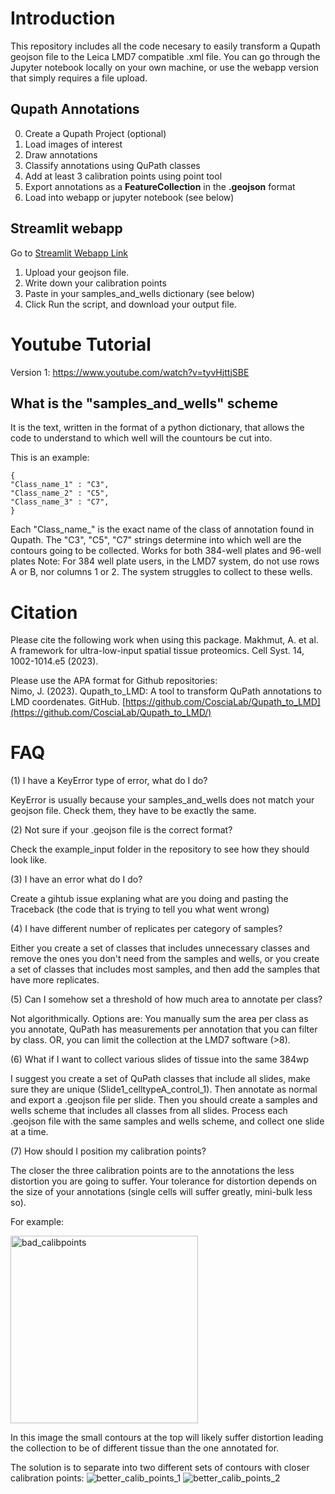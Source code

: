 # Introduction

This repository includes all the code necesary to easily transform a Qupath geojson file to the Leica LMD7 compatible .xml file.
You can go through the Jupyter notebook locally on your own machine, or use the webapp version that simply requires a file upload.

## Qupath Annotations

0. Create a Qupath Project (optional)
1. Load images of interest
2. Draw annotations
3. Classify annotations using QuPath classes
4. Add at least 3 calibration points using point tool
5. Export annotations as a **FeatureCollection** in the **.geojson** format
6. Load into webapp or jupyter notebook (see below)

## Streamlit webapp

Go to [Streamlit Webapp Link](https://qupath-to-lmd-mdcberlin.streamlit.app/)
1. Upload your geojson file.  
2. Write down your calibration points  
3. Paste in your samples_and_wells dictionary (see below)
4. Click Run the script, and download your output file.


# Youtube Tutorial 

Version 1: https://www.youtube.com/watch?v=tyvHjttjSBE


## What is the "samples_and_wells" scheme

It is the text, written in the format of a python dictionary, that allows the code to understand to which well will the countours be cut into. 

This is an example:
```
{   
"Class_name_1" : "C3",  
"Class_name_2" : "C5",  
"Class_name_3" : "C7",  
}  
```
Each "Class_name_" is the exact name of the class of annotation found in Qupath.
The "C3", "C5", "C7" strings determine into which well are the contours going to be collected.
Works for both 384-well plates and 96-well plates
Note: For 384 well plate users, in the LMD7 system, do not use rows A or B, nor columns 1 or 2. The system struggles to collect to these wells.



# Citation
Please cite the following work when using this package.
Makhmut, A. et al. A framework for ultra-low-input spatial tissue proteomics. Cell Syst. 14, 1002-1014.e5 (2023).

Please use the APA format for Github repositories:   
Nimo, J. (2023). Qupath_to_LMD: A tool to transform QuPath annotations to LMD coordenates. GitHub. [https://github.com/CosciaLab/Qupath_to_LMD](https://github.com/CosciaLab/Qupath_to_LMD/)

# FAQ


(1) I have a KeyError type of error, what do I do? 

KeyError is usually because your samples_and_wells does not match your geojson file.
Check them, they have to be exactly the same.

(2) Not sure if your .geojson file is the correct format? 

Check the example_input folder in the repository to see how they should look like. 

(3) I have an error what do I do? 

Create a gihtub issue explaning what are you doing and pasting the Traceback (the code that is trying to tell you what went wrong)

(4) I have different number of replicates per category of samples?

Either you create a set of classes that includes unnecessary classes and remove the ones you don't need from the samples and wells, or you create a set of classes that includes most samples, and then add the samples that have more replicates.

(5) Can I somehow set a threshold of how much area to annotate per class?

Not algorithmically. Options are: You manually sum the area per class as you annotate, QuPath has measurements per annotation that you can filter by class. OR, you can limit the collection at the LMD7 software (>8).

(6) What if I want to collect various slides of tissue into the same 384wp

I suggest you create a set of QuPath classes that include all slides, make sure they are unique (Slide1_celltypeA_control_1). Then annotate as normal and export a .geojson file per slide. 
Then you should create a samples and wells scheme that includes all classes from all slides. Process each .geojson file with the same samples and wells scheme, and collect one slide at a time. 

(7) How should I position my calibration points?

The closer the three calibration points are to the annotations the less distortion you are going to suffer.
Your tolerance for distortion depends on the size of your annotations (single cells will suffer greatly, mini-bulk less so).

For example:

<img width="300" alt="bad_calibpoints" src="https://github.com/user-attachments/assets/887f7afc-fedb-438b-b00c-bbbd2a524f6f" />

In this image the small contours at the top will likely suffer distortion leading the collection to be of different tissue than the one annotated for.

The solution is to separate into two different sets of contours with closer calibration points:
![better_calib_points_1](https://github.com/user-attachments/assets/4eb068b8-afbb-4cd7-9ed8-790dd7622950)
![better_calib_points_2](https://github.com/user-attachments/assets/6111132c-72dd-48fb-ae9f-0b04a01ede86)

